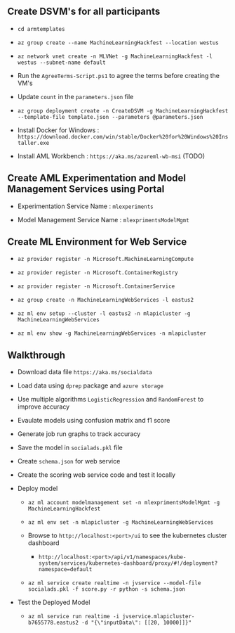 ## Create DSVM's for all participants

- `cd armtemplates`

- `az group create --name MachineLearningHackfest --location westus`

- `az network vnet create -n MLVNet -g MachineLearningHackfest -l westus --subnet-name default`

- Run the `AgreeTerms-Script.ps1` to agree the terms before creating the VM's

- Update `count` in the `parameters.json` file

- `az group deployment create -n CreateDSVM -g MachineLearningHackfest --template-file template.json --parameters @parameters.json`

- Install Docker for Windows : `https://download.docker.com/win/stable/Docker%20for%20Windows%20Installer.exe`

- Install AML Workbench : `https://aka.ms/azureml-wb-msi` (TODO)


## Create AML Experimentation and Model Management Services using Portal

- Experimentation Service Name : `mlexperiments`

- Model Management Service Name : `mlexprimentsModelMgmt` 

## Create ML Environment for Web Service

- `az provider register -n Microsoft.MachineLearningCompute`
    
- `az provider register -n Microsoft.ContainerRegistry`
    
- `az provider register -n Microsoft.ContainerService`

- `az group create -n MachineLearningWebServices -l eastus2`

- `az ml env setup --cluster -l eastus2 -n mlapicluster -g MachineLearningWebServices`

- `az ml env show -g MachineLearningWebServices -n mlapicluster`

## Walkthrough

- Download data file `https://aka.ms/socialdata`

- Load data using `dprep` package and `azure storage`

- Use multiple algorithms `LogisticRegression` and `RandomForest` to improve accuracy

- Evaulate models using confusion matrix and f1 score

- Generate job run graphs to track accuracy

- Save the model in `socialads.pkl` file

- Create `schema.json` for web service

- Create the scoring web service code and test it locally

- Deploy model

    - `az ml account modelmanagement set -n mlexprimentsModelMgmt -g MachineLearningHackfest`

    - `az ml env set -n mlapicluster -g MachineLearningWebServices`

    - Browse to `http://localhost:<port>/ui` to see the kubernetes cluster dashboard

        - `http://localhost:<port>/api/v1/namespaces/kube-system/services/kubernetes-dashboard/proxy/#!/deployment?namespace=default`

    - `az ml service create realtime -n jvservice --model-file socialads.pkl -f score.py -r python -s schema.json`

- Test the Deployed Model

    - `az ml service run realtime -i jvservice.mlapicluster-b7655778.eastus2 -d "{\"inputData\": [[20, 10000]]}"`

